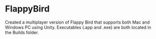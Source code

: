 # FlappyBird
Created a multiplayer version of Flappy Bird that supports both Mac and Windows PC using Unity.  Executables (.app and .exe) are both located in the Builds folder.

